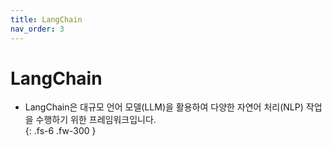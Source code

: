 ```yaml
---
title: LangChain
nav_order: 3
---
```


# LangChain
- LangChain은 대규모 언어 모델(LLM)을 활용하여 다양한 자연어 처리(NLP) 작업을 수행하기 위한 프레임워크입니다.       
{: .fs-6 .fw-300 }